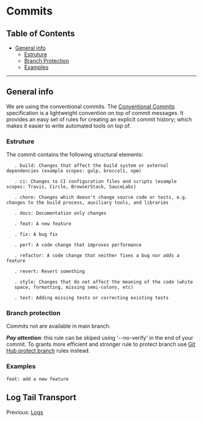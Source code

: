 # Commits

## Table of Contents <!-- omit in toc -->

- [General info](#general-info)
  - [Estruture](#estruture)
  - [Branch Protection](#branch-protection)
  - [Examples](#examples)

---

## General info

We are using the conventional commits. The [Conventional Commits](https://www.conventionalcommits.org/en/v1.0.0/) specification is a lightweight convention on top of commit messages. It provides an easy set of rules for creating an explicit commit history; which makes it easier to write automated tools on top of.

### Estruture

The commit contains the following structural elements:

```mermaid
   . build: Changes that affect the build system or external dependencies (example scopes: gulp, broccoli, npm)

   . ci: Changes to CI configuration files and scripts (example scopes: Travis, Circle, BrowserStack, SauceLabs)

   . chore: Changes which doesn't change source code or tests, e.g. changes to the build process, auxiliary tools, and libraries

   . docs: Documentation only changes

   . feat: A new feature

   . fix: A bug fix

   . perf: A code change that improves performance

   . refactor: A code change that neither fixes a bug nor adds a feature

   . revert: Revert something

   . style: Changes that do not affect the meaning of the code (white
   space, formatting, missing semi-colons, etc)

   . test: Adding missing tests or correcting existing tests
```

### Branch protection

Commits not are available in main branch.

**_Pay attention_**: this rule can be skiped using '--no-verify' in the end of your commit. To grants more efficient and stronger rule to protect branch use [Git Hub protect branch](https://docs.github.com/en/repositories/configuring-branches-and-merges-in-your-repository/managing-protected-branches/managing-a-branch-protection-rule) rules instead.

### Examples

```mermaid
feat: add a new feature
```

## Log Tail Transport

Previous: [Logs](logs.md)
